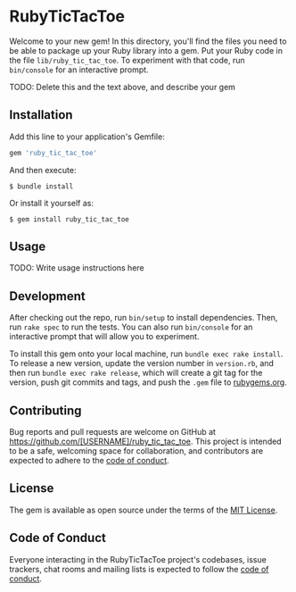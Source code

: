 # RubyTicTacToe

Welcome to your new gem! In this directory, you'll find the files you need to be able to package up your Ruby library into a gem. Put your Ruby code in the file `lib/ruby_tic_tac_toe`. To experiment with that code, run `bin/console` for an interactive prompt.

TODO: Delete this and the text above, and describe your gem

## Installation

Add this line to your application's Gemfile:

```ruby
gem 'ruby_tic_tac_toe'
```

And then execute:

    $ bundle install

Or install it yourself as:

    $ gem install ruby_tic_tac_toe

## Usage

TODO: Write usage instructions here

## Development

After checking out the repo, run `bin/setup` to install dependencies. Then, run `rake spec` to run the tests. You can also run `bin/console` for an interactive prompt that will allow you to experiment.

To install this gem onto your local machine, run `bundle exec rake install`. To release a new version, update the version number in `version.rb`, and then run `bundle exec rake release`, which will create a git tag for the version, push git commits and tags, and push the `.gem` file to [rubygems.org](https://rubygems.org).

## Contributing

Bug reports and pull requests are welcome on GitHub at https://github.com/[USERNAME]/ruby_tic_tac_toe. This project is intended to be a safe, welcoming space for collaboration, and contributors are expected to adhere to the [code of conduct](https://github.com/[USERNAME]/ruby_tic_tac_toe/blob/master/CODE_OF_CONDUCT.md).

## License

The gem is available as open source under the terms of the [MIT License](https://opensource.org/licenses/MIT).

## Code of Conduct

Everyone interacting in the RubyTicTacToe project's codebases, issue trackers, chat rooms and mailing lists is expected to follow the [code of conduct](https://github.com/[USERNAME]/ruby_tic_tac_toe/blob/master/CODE_OF_CONDUCT.md).
